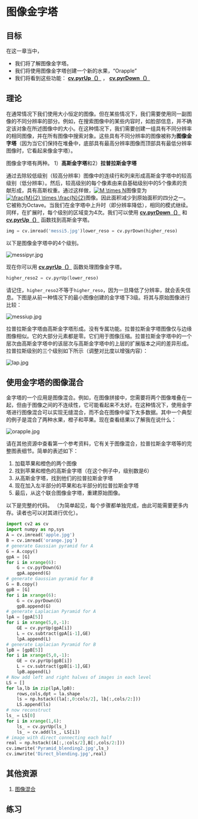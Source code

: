 # 图像金字塔

## 目标

在这一章当中，

*   我们将了解图像金字塔。
*   我们将使用图像金字塔创建一个新的水果，“Orapple”
*   我们将看到这些功能： **[cv.pyrUp（）](../../d4/d86/group__imgproc__filter.html#gada75b59bdaaca411ed6fee10085eb784 "Upsamples an image and then blurs it. ")** ， **[cv.pyrDown（）](../../d4/d86/group__imgproc__filter.html#gaf9bba239dfca11654cb7f50f889fc2ff "Blurs an image and downsamples it. ")**

## 理论

在通常情况下我们使用大小恒定的图像。但在某些情况下，我们需要使用同一副图像的不同分辨率的部分。例如，在搜索图像中的某些内容时，如脸部信息，并不确定该对象在所述图像中的大小。在这种情况下，我们需要创建一组具有不同分辨率的相同图像，并在所有图像中搜索对象。这些具有不同分辨率的图像被称为**图像金字塔**（因为当它们保持在堆叠中，底部具有最高分辨率图像而顶部具有最低分辨率图像时，它看起来像金字塔）。

图像金字塔有两种。 1）**高斯金字塔**和2）**拉普拉斯金字塔**

通过去除较低级别（较高分辨率）图像中的连续行和列来形成高斯金字塔中的较高级别（低分辨率）。然后，较高级别的每个像素由来自基础级别中的5个像素的贡献形成，具有高斯权重。通过这样做，<a href="https://www.codecogs.com/eqnedit.php?latex=M&space;\times&space;N" target="_blank"><img src="https://latex.codecogs.com/png.latex?M&space;\times&space;N" title="M \times N" /></a>图像变为<a href="https://www.codecogs.com/eqnedit.php?latex=\frac{M}{2}&space;\times&space;\frac{N}{2}" target="_blank"><img src="https://latex.codecogs.com/png.latex?\frac{M}{2}&space;\times&space;\frac{N}{2}" title="\frac{M}{2} \times \frac{N}{2}" /></a>图像。因此面积减少到原始面积的四分之一。它被称为Octave。当我们在金字塔中上升时（即分辨率降低），相同的模式继续。同样，在扩展时，每个级别的区域变为4次。我们可以使用 **[cv.pyrDown（）](../../d4/d86/group__imgproc__filter.html#gaf9bba239dfca11654cb7f50f889fc2ff "Blurs an image and downsamples it. ")** 和 **[cv.pyrUp（）](../../d4/d86/group__imgproc__filter.html#gada75b59bdaaca411ed6fee10085eb784 "Upsamples an image and then blurs it. ")** 函数找到高斯金字塔。

```python
img = cv.imread('messi5.jpg')lower_reso = cv.pyrDown(higher_reso)
```

以下是图像金字塔中的4个级别。

![messipyr.jpg](img/652621e963392e262dfb6bef13aa0674.jpg)

现在你可以用 **[cv.pyrUp（）](../../d4/d86/group__imgproc__filter.html#gada75b59bdaaca411ed6fee10085eb784 "Upsamples an image and then blurs it. ")** 函数处理图像金字塔。

```python
higher_reso2 = cv.pyrUp(lower_reso)
```

请记住，`higher_reso2`不等于`higher_reso`，因为一旦降低了分辨率，就会丢失信息。下图是从前一种情况下的最小图像创建的金字塔下3级。将其与原始图像进行比较：

![messiup.jpg](img/d5580157d4e280ede20029e0cd05cc78.jpg)

拉普拉斯金字塔由高斯金字塔形成。没有专属功能。拉普拉斯金字塔图像仅与边缘图像相似。它的大部分元素都是零。它们用于图像压缩。拉普拉斯金字塔中的一个层次由高斯金字塔中的该层次与高斯金字塔中的上层的扩展版本之间的差异形成。拉普拉斯级别的三个级别如下所示（调整对比度以增强内容）：

![lap.jpg](img/751e81750c2949358f4b13a6fb43b318.jpg)

## 使用金字塔的图像混合

金字塔的一个应用是图像混合。例如，在图像拼接中，您需要将两个图像堆叠在一起，但由于图像之间的不连续性，它可能看起来不太好。在这种情况下，使用金字塔进行图像混合可以实现无缝混合，而不会在图像中留下太多数据。其中一个典型的例子是混合了两种水果，橙子和苹果。现在查看结果以了解我在说什么：

![orapple.jpg](img/66cf9eecf0bd67205984d0cf195deac2.jpg)

请在其他资源中查看第一个参考资料，它有关于图像混合，拉普拉斯金字塔等的完整图表细节。简单的表述如下：

1.  加载苹果和橙色的两个图像
2.  找到苹果和橙色的高斯金字塔（在这个例子中，级别数是6）
3.  从高斯金字塔，找到他们的拉普拉斯金字塔
4.  现在加入左半部分的苹果和右半部分的拉普拉斯金字塔
5.  最后，从这个联合图像金字塔，重建原始图像。

以下是完整的代码。 （为简单起见，每个步骤都单独完成，由此可能需要更多内存。读者也可以对其进行优化）。

```python
import cv2 as cv
import numpy as np,sys
A = cv.imread('apple.jpg')
B = cv.imread('orange.jpg')
# generate Gaussian pyramid for A
G = A.copy()
gpA = [G]
for i in xrange(6):
    G = cv.pyrDown(G)
    gpA.append(G)
# generate Gaussian pyramid for B
G = B.copy()
gpB = [G]
for i in xrange(6):
    G = cv.pyrDown(G)
    gpB.append(G)
# generate Laplacian Pyramid for A
lpA = [gpA[5]]
for i in xrange(5,0,-1):
    GE = cv.pyrUp(gpA[i])
    L = cv.subtract(gpA[i-1],GE)
    lpA.append(L)
# generate Laplacian Pyramid for B
lpB = [gpB[5]]
for i in xrange(5,0,-1):
    GE = cv.pyrUp(gpB[i])
    L = cv.subtract(gpB[i-1],GE)
    lpB.append(L)
# Now add left and right halves of images in each level
LS = []
for la,lb in zip(lpA,lpB):
    rows,cols,dpt = la.shape
    ls = np.hstack((la[:,0:cols/2], lb[:,cols/2:]))
    LS.append(ls)
# now reconstruct
ls_ = LS[0]
for i in xrange(1,6):
    ls_ = cv.pyrUp(ls_)
    ls_ = cv.add(ls_, LS[i])
# image with direct connecting each half
real = np.hstack((A[:,:cols/2],B[:,cols/2:]))
cv.imwrite('Pyramid_blending2.jpg',ls_)
cv.imwrite('Direct_blending.jpg',real)
```

## 其他资源

1.  [图像混合](http://pages.cs.wisc.edu/~csverma/CS766_09/ImageMosaic/imagemosaic.html)

## 练习
